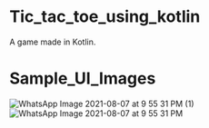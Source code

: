 # Tic_tac_toe_using_kotlin
A game made in Kotlin.

# Sample_UI_Images
![WhatsApp Image 2021-08-07 at 9 55 31 PM (1)](https://user-images.githubusercontent.com/60055818/128607108-4b34b25c-4dfc-4b4f-9967-aec5a7e4d877.jpeg)
![WhatsApp Image 2021-08-07 at 9 55 31 PM](https://user-images.githubusercontent.com/60055818/128607103-6cd810c9-59ce-4dda-a898-b3f25858279d.jpeg)
